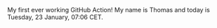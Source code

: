My first ever working GitHub Action!
My name is Thomas and today is Tuesday, 23 January, 07:06 CET. 
